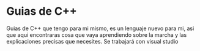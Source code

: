 # Guias de C++
Guias de C++ que tengo para mi mismo, es un lenguaje nuevo para mi, asi que aqui encontraras cosa que vaya aprendiendo sobre la marcha y las explicaciones precisas que necesites.
Se trabajará con visual studio
